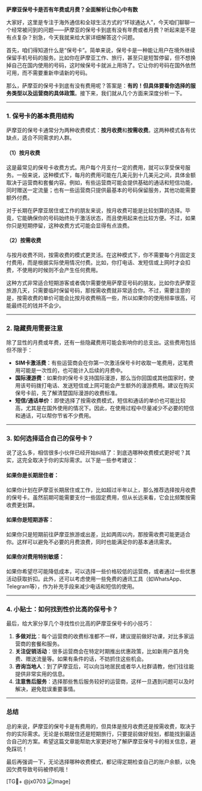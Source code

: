 **萨摩亚保号卡是否有年费或月费？全面解析让你心中有数**

大家好，这里是专注于海外通信和全球生活方式的“环球通达人”，今天咱们聊聊一个经常被问到的问题——萨摩亚的保号卡到底有没有年费或者月费？听起来是不是有点复杂？别急，今天我就来给大家详细解答这个问题。

首先，咱们得知道什么是“保号卡”。简单来说，保号卡是一种能让用户在境外继续保留手机号码的服务。比如你在萨摩亚工作、旅行，甚至只是短暂停留，但不想换掉自己在国内使用的号码，这时候保号卡就派上用场了。它让你的号码在国外依然可用，而不需要重新申请新的号码。

那么，萨摩亚的保号卡到底有没有费用呢？答案是：**有的！但具体要看你选择的服务类型以及运营商的具体政策**。接下来，我们就从几个方面来深度分析一下。

---

### 1. **保号卡的基本费用结构**
  
萨摩亚的保号卡通常分为两种收费模式：**按月收费**和**按需收费**。这两种模式各有优缺点，适合不同需求的人群。

#### （1）按月收费
这是最常见的保号卡收费方式。用户每个月支付一定的费用，就可以享受保号服务。一般来说，这种模式下，每月的费用可能在几美元到十几美元之间，具体金额取决于运营商和套餐内容。例如，有些运营商可能会提供基础的通话和短信功能，同时赠送一定流量；也有一些运营商只提供最基本的号码保留服务，其他功能需要额外付费。

对于长期在萨摩亚居住或工作的朋友来说，按月收费可能是比较划算的选择。毕竟，它能确保你的号码始终处于激活状态，而且使用起来也比较方便。不过，如果你只是短期停留，这种收费方式可能会显得有点浪费。

#### （2）按需收费
与按月收费不同，按需收费的模式更灵活。在这种模式下，你不需要每个月固定支付费用，而是根据实际使用情况付费。比如，你打电话、发短信或上网时才会扣费，不使用的时候则不会产生任何费用。

这种方式非常适合短期游客或者偶尔需要使用萨摩亚号码的朋友。比如你去萨摩亚旅游几天，只需要临时保留号码，那按需收费就非常适合你。不过，需要注意的是，按需收费的单价可能会比按月收费稍高一些，所以如果你的使用频率很高，可能最终花的钱并不会少。

---

### 2. **隐藏费用需要注意**
除了显性的月费或年费，还有一些隐藏费用可能会影响你的总支出。这些费用包括但不限于：

- **SIM卡激活费**：有些运营商会在你第一次激活保号卡时收取一笔费用，这笔费用可能是一次性的，也可能计入后续的月费中。
- **国际漫游费**：如果你的保号卡支持国际漫游，那么当你回国或其他国家时，使用该号码拨打电话、发送短信或上网可能会产生额外的漫游费用。建议在购买保号卡前，先了解清楚国际漫游的收费标准。
- **短信/通话单价**：即使选择了按需收费模式，短信和通话的单价也可能比较高，尤其是在国外使用的情况下。因此，在使用过程中尽量减少不必要的短信和通话，可以帮你节省不少费用。

---

### 3. **如何选择适合自己的保号卡？**

说了这么多，相信很多小伙伴已经开始纠结了：到底选哪种收费模式更好呢？其实，这完全取决于你的实际需求。以下是一些参考建议：

#### 如果你是长期居住者：
如果你计划在萨摩亚长期居住或工作，比如超过半年以上，那么推荐选择按月收费的保号卡。虽然前期可能需要支付一些固定费用，但从长远来看，它会比频繁按需收费更划算。

#### 如果你是短期游客：
如果你只是短期前往萨摩亚旅游或出差，比如两周以内，那按需收费可能更适合你。这样可以避免不必要的月费浪费，同时也能满足你的基本通讯需求。

#### 如果你对费用特别敏感：
如果你希望尽可能降低成本，可以选择一些价格较低的运营商，或者通过一些优惠活动获取折扣。此外，还可以考虑使用一些免费的通讯工具（如WhatsApp、Telegram等），作为补充手段来减少电话和短信的使用。

---

### 4. **小贴士：如何找到性价比高的保号卡？**

最后，给大家分享几个寻找性价比高的萨摩亚保号卡的小技巧：

1. **多做对比**：每个运营商的收费标准都不一样，建议提前做好功课，对比多家运营商的套餐和服务。
2. **关注促销活动**：很多运营商会在特定时期推出优惠政策，比如新用户首月免费、赠送流量等。如果有条件的话，不妨抓住这些机会。
3. **咨询当地人**：到了萨摩亚后，可以向当地居民或者华人社群请教，他们往往能提供非常实用的信息。
4. **注意售后服务**：选择那些售后服务较好的运营商，这样一旦遇到问题可以及时解决，避免耽误重要事情。

---

### 总结

总的来说，萨摩亚的保号卡是有费用的，但具体是按月收费还是按需收费，取决于你的实际需求。无论是长期居住还是短期旅行，只要提前做好规划，都能找到最适合自己的方案。希望这篇文章能帮助大家更好地了解萨摩亚保号卡的相关信息，避免踩坑！

最后再强调一下，无论选择哪种收费模式，都记得定期检查自己的账户余额，以免因欠费导致号码被停机哦！

[TG💪+ @jx0703 ![Image](https://github.com/user-attachments/assets/dbca1d08-cadb-493c-b0ec-ad6f7a83f270)]